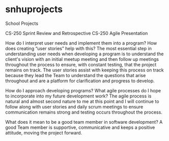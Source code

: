 # snhuprojects
School Projects

CS-250 Sprint Review and Retrospective 
CS-250 Agile Presentation

How do I interpret user needs and implement them into a program? How does creating “user stories” help with this?
The most essential step in understanding user needs when developing a program is to understand the client's vision with an initial meetup meeting and then follow up meetings throughout the process to ensure, with constant testing, that the project remains on track. The user stories assist with keeping this process on track because they lead the Team to understand the questions that arise throughout and are a platform for clarification and progress to develop.


How do I approach developing programs? What agile processes do I hope to incorporate into my future development work?  The agile process is natural and almost second nature to me at this point and I will continue to follow along with user stories and daily scrum meetings to ensure communication remains strong and testing occurs throughout the process.


What does it mean to be a good team member in software development?  A good Team member is supportive, communicative and keeps a positive attitude, moving the project forward.
